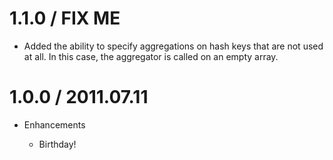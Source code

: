 # 1.1.0 / FIX ME

  * Added the ability to specify aggregations on hash keys that are not used at
    all. In this case, the aggregator is called on an empty array.

# 1.0.0 / 2011.07.11

* Enhancements

  * Birthday!
